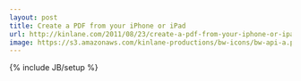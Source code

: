 ```yaml
---
layout: post
title: Create a PDF from your iPhone or iPad
url: http://kinlane.com/2011/08/23/create-a-pdf-from-your-iphone-or-ipad/
image: https://s3.amazonaws.com/kinlane-productions/bw-icons/bw-api-a.png
---
```

{% include JB/setup %}
